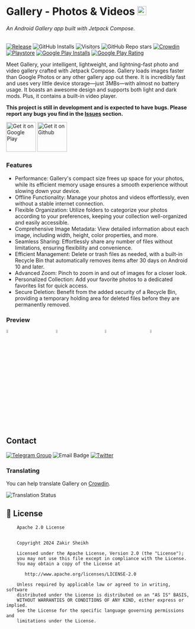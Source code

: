 # Gallery - Photos & Videos <img src="https://github.com/user-attachments/assets/016774e8-c47d-43e0-82ea-9954915abe78" height = 24 alt="logo"/>

<h6>An Android Gallery app built with Jetpack Compose.</h6>

<!--Info-->
[![Release](https://img.shields.io/github/v/release/iZakirSheikh/Gallery)](https://github.com/iZakirSheikh/Gallery/releases)
![GitHub Installs](https://img.shields.io/github/downloads/iZakirSheikh/Gallery/total?logo=github&cacheSeconds=3600)
![Visitors](https://api.visitorbadge.io/api/visitors?path=https%3A%2F%2Fgithub.com%2FiZakirSheikh%2FGallery&countColor=%23dce775&style=plastic&labelStyle=lower)
![GitHub Repo stars](https://img.shields.io/github/stars/iZakirSheikh/Gallery?color=%23247EE0)
[![Crowdin](https://badges.crowdin.net/gallery-photos-videos/localized.svg)](https://crowdin.com/project/gallery-photos-videos)
[![Playstore](https://img.shields.io/endpoint?color=crimson&logo=google-play&url=https%3A%2F%2Fplay.cuzi.workers.dev%2Fplay%3Fi%3Dcom.googol.android.apps.photos%26l%3DGoogle%2520Play%26m%3Dv%24version)](https://play.google.com/store/apps/details?id=com.googol.android.apps.photos)
[![Google Play Installs](https://img.shields.io/endpoint?color=forestgreen&logo=google-play&url=https%3A%2F%2Fplay.cuzi.workers.dev%2Fplay%3Fi%3Dcom.googol.android.apps.photos%26l%3Ddownloads%26m%3D%24totalinstalls)](https://play.google.com/store/apps/details?id=com.googol.android.apps.photos)
[![Google Play Rating](https://img.shields.io/endpoint?color=forestgreen&logo=google-play&url=https%3A%2F%2Fplay.cuzi.workers.dev%2Fplay%3Fi%3Dcom.googol.android.apps.photos%26l%3Drating%26m%3D%25E2%2598%2585%2520%24rating)](https://play.google.com/store/apps/details?id=com.googol.android.apps.photos)

Meet Gallery, your intelligent, lightweight, and lightning-fast photo and video gallery crafted
with Jetpack Compose. Gallery loads images faster than Google Photos or any other gallery app out
there. It is incredibly fast and uses very little device storage—just 3MBs—with almost no battery
usage. It boasts an awesome design and supports both light and dark mods. Plus, it contains a
built-in video player.

**This project is still in development and is expected to have bugs. Please report any bugs you find
in
the [Issues](https://github.com/iZakirSheikh/Gallery/issues) section.**

[<img
alt='Get it on Google Play'
src='https://play.google.com/intl/en_us/badges/static/images/badges/en_badge_web_generic.png'
height="80" />](https://play.google.com/store/apps/details?id=com.googol.android.apps.photos)
[<img
alt='Get it on Github'
src='https://github.com/user-attachments/assets/28de125a-29d3-42a6-9a2b-66f06c72325f'
height="80" />](https://github.com/iZakirSheikh/Gallery/releases/latest)

### Features

- Performance: Gallery's compact size frees up space for your photos, while its efficient memory
  usage ensures a smooth experience without slowing down your device.
- Offline Functionality: Manage your photos and videos effortlessly, even without a stable internet
  connection.
- Flexible Organization: Utilize folders to categorize your photos according to your preferences,
  keeping your collection well-organized and easily accessible.
- Comprehensive Image Metadata: View detailed information about each image, including width, height,
  color properties, and more.
- Seamless Sharing: Effortlessly share any number of files without limitations, ensuring flexibility
  and convenience.
- Efficient Management: Delete or trash files as needed, with a built-in Recycle Bin that
  automatically removes items after 30 days on Android 10 and later.
- Advanced Zoom: Pinch to zoom in and out of images for a closer look.
- Personalized Collection: Add your favorite photos to a dedicated favorites list for quick access.
- Secure Deletion: Benefit from the added security of a Recycle Bin, providing a temporary holding
  area for deleted files before they are permanently removed.

### Preview

<div style="width:100%; display:flex; justify-content:space-between;">
  <a href="https://github.com/user-attachments/assets/d0d17150-891d-48ac-a247-35e673d61794">
    <img src="https://github.com/user-attachments/assets/d0d17150-891d-48ac-a247-35e673d61794" width="19%" alt="Sub Folder Light">
  </a>
  <a href="https://github.com/user-attachments/assets/606d5f76-7bc0-4e05-928d-6aae1bc65b5b">
    <img src="https://github.com/user-attachments/assets/606d5f76-7bc0-4e05-928d-6aae1bc65b5b" width="19%" alt="Sub Folder Dark">
  </a>
  <a href="https://github.com/user-attachments/assets/b5ab38c7-759f-4431-8084-5d86ab73c78e">
    <img src="https://github.com/user-attachments/assets/b5ab38c7-759f-4431-8084-5d86ab73c78e" width="19%" alt="Quick Settings">
  </a>
  <a href="https://github.com/user-attachments/assets/dc843b3c-eeea-4965-8eb9-09440050f2a2">
    <img src="https://github.com/user-attachments/assets/dc843b3c-eeea-4965-8eb9-09440050f2a2" width="19%" alt="Quick Settings">
  </a>
</div>

## Contact

[![Telegram Group](https://img.shields.io/badge/Telegram-Discussion-252850?color=orangered&logo=telegram)](https://telegram.dog/audiofy_support)
![Email Badge](https://badgen.net/badge/email/helpline.prime.zs%40gmail.com/blue?icon=mail)
[![Twitter](https://img.shields.io/twitter/url/https/twitter.com/cloudposse.svg?style=social&label=Follow%20%40iZakirSheikh)](https://twitter.com/iZakirSheikh)

### Translating

You can help translate Gallery on [Crowdin](https://crowdin.com/project/gallery-photos-videos).

![Translation Status](https://badges.awesome-crowdin.com/translation-16583273-718355.png)

## 🔖 License

```
    Apache 2.0 License


    Copyright 2024 Zakir Sheikh

    Licensed under the Apache License, Version 2.0 (the "License");
    you may not use this file except in compliance with the License.
    You may obtain a copy of the License at

       http://www.apache.org/licenses/LICENSE-2.0

    Unless required by applicable law or agreed to in writing, software
    distributed under the License is distributed on an "AS IS" BASIS,
    WITHOUT WARRANTIES OR CONDITIONS OF ANY KIND, either express or implied.
    See the License for the specific language governing permissions and
    limitations under the License.
    
```
